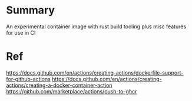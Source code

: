
# Summary

An experimental container image with rust build tooling plus misc features for
use in CI

# Ref
https://docs.github.com/en/actions/creating-actions/dockerfile-support-for-github-actions
https://docs.github.com/en/actions/creating-actions/creating-a-docker-container-action
https://github.com/marketplace/actions/push-to-ghcr


